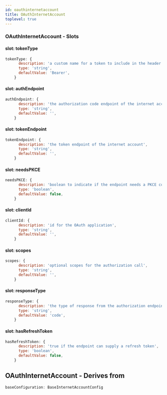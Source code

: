 ```yaml
---
id: oauthinternetaccount
title: OAuthInternetAccount
toplevel: true
---
```







### OAuthInternetAccount - Slots
#### slot: tokenType



```js
tokenType: {
      description: 'a custom name for a token to include in the header',
      type: 'string',
      defaultValue: 'Bearer',
    }
```

#### slot: authEndpoint



```js
authEndpoint: {
      description: 'the authorization code endpoint of the internet account',
      type: 'string',
      defaultValue: '',
    }
```

#### slot: tokenEndpoint



```js
tokenEndpoint: {
      description: 'the token endpoint of the internet account',
      type: 'string',
      defaultValue: '',
    }
```

#### slot: needsPKCE



```js
needsPKCE: {
      description: 'boolean to indicate if the endpoint needs a PKCE code',
      type: 'boolean',
      defaultValue: false,
    }
```

#### slot: clientId



```js
clientId: {
      description: 'id for the OAuth application',
      type: 'string',
      defaultValue: '',
    }
```

#### slot: scopes



```js
scopes: {
      description: 'optional scopes for the authorization call',
      type: 'string',
      defaultValue: '',
    }
```

#### slot: responseType



```js
responseType: {
      description: 'the type of response from the authorization endpoint',
      type: 'string',
      defaultValue: 'code',
    }
```

#### slot: hasRefreshToken



```js
hasRefreshToken: {
      description: 'true if the endpoint can supply a refresh token',
      type: 'boolean',
      defaultValue: false,
    }
```


## OAuthInternetAccount - Derives from




```js
baseConfiguration: BaseInternetAccountConfig
```

 
